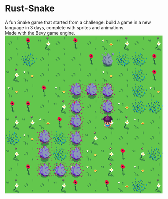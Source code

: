 # Rust-Snake
A fun Snake game that started from a challenge: build a game in a new language in 3 days, complete with sprites and animations.  
Made with the Bevy game engine.  
<img src="assets/preview.png">
